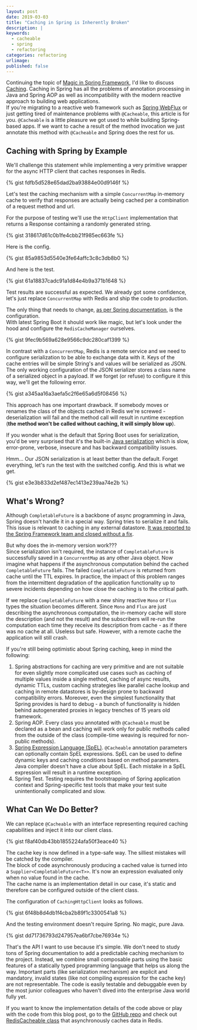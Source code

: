 ```yaml
---
layout: post
date: 2019-03-03
title: "Caching in Spring is Inherently Broken"
description: |
keywords:
  - cacheable
  - spring
  - refactoring
categories: refactoring
urlimage: 
published: false
---
```


Continuing the topic of [Magic in Spring Framework](http://bit.ly/2OBlghz), I'd like to discuss [Caching](https://www.baeldung.com/spring-cache-tutorial). Caching in Spring has all the problems of annotation processing in Java and Spring AOP as well as incompatibility with the modern reactive approach to building web applications.  
If you're migrating to a reactive web framework such as [Spring WebFlux](https://docs.spring.io/spring/docs/current/spring-framework-reference/web-reactive.html) or just getting tired of maintenance problems with `@Cacheable`, this article is for you.
`@Cacheable` is a little pleasure we got used to while building Spring-based apps. If we want to cache a result of the method invocation we just annotate this method with `@Cacheable` and Spring does the rest for us.  

<!--more-->

## Caching with Spring by Example

We'll challenge this statement while implementing a very primitive wrapper for the async HTTP client that caches responses in Redis.  

{% gist fdfb5d528e65dad2ba93884e00d9146f %}

Let's test the caching mechanism with a simple `ConcurrentMap` in-memory cache to verify that responses are actually being cached per a combination of a request method and url.  

For the purpose of testing we'll use the `HttpClient` implementation that returns a Response containing a randomly generated string.  

{% gist 318617d61c0b1fe4cbb21f985ec663fe %}

Here is the config.  

{% gist 85a9853d5540e3fe64affc3c8c3db8b0 %}

And here is the test. 

{% gist 61a18837cadc91a1d84e4b9a371b1648 %}

Test results are successful as expected. We already got some confidence, let's just replace `ConcurrentMap` with Redis and ship the code to production.  

The only thing that needs to change, [as per Spring documentation](https://docs.spring.io/spring-boot/docs/current/reference/html/boot-features-caching.html), is the configuration.  
With latest Spring Boot it should work like magic, but let's look under the hood and configure the `RedisCacheManager` ourselves.  

{% gist 9fec9b569a628e9566c9dc280caf1399 %}

In contrast with a `ConcurrentMap`, Redis is a remote service and we need to configure serialization to be able to exchange data with it. Keys of the cache entries will be simple String's and values will be serialized as JSON.  
The only working configuration of the JSON serializer stores a class name of a serialized object in a payload. If we forget (or refuse) to configure it this way, we'll get the following error.  

{% gist a345aa16a3aefa5c2f6e65a6d5f08456 %}

This approach has one important drawback. If somebody moves or renames the class of the objects cached in Redis we're screwed - deserialization will fail and the method call will result in runtime exception (**the method won't be called without caching, it will simply blow up**).  

If you wonder what is the default that Spring Boot uses for serialization, you'd be very surprised that it's the built-in [Java serialization](https://docs.spring.io/spring-data/redis/docs/current/api/org/springframework/data/redis/serializer/JdkSerializationRedisSerializer.html) which is slow, error-prone, verbose, insecure and has backward compatibility issues.  

Hmm... Our JSON serialization is at least better than the default. Forget everything, let's run the test with the switched config. And this is what we get.  

{% gist e3e3b833d2ef487ec1413e239aa74e2b %}

## What's Wrong?

Although `CompletableFuture` is a backbone of async programming in Java, Spring doesn't handle it in a special way. Spring tries to serialize it and fails. This issue is relevant to caching in any external datastore. [It was reported to the Spring Framework team and closed without a fix](https://github.com/spring-projects/spring-framework/issues/17559).   

But why does the in-memory version work???  
Since serialization isn't required, the instance of `CompletableFuture` is successfully saved in a `ConcurrentMap` as any other Java object. Now imagine what happens if the asynchronous computation behind the cached `CompletableFuture` fails. The failed `CompletableFuture` is returned from cache until the TTL expires. In practice, the impact of this problem ranges from the intermittent degradation of the application functionality up to severe incidents depending on how close the caching is to the critical path.  

If we replace `CompletableFuture` with a new shiny reactive `Mono` or `Flux` types the situation becomes different. Since `Mono` and `Flux` are just describing the asynchronous computation, the in-memory cache will store the description (and not the result) and the subscribers will re-run the computation each time they receive its description from cache - as if there was no cache at all. Useless but safe. However, with a remote cache the application will still crash.  

If you're still being optimistic about Spring caching, keep in mind the following:  
1. Spring abstractions for caching are very primitive and are not suitable for even slightly more complicated use cases such as caching of multiple values inside a single method, caching of async results, dynamic TTLs, custom caching strategies like parallel cache lookup and caching in remote datastores is by-design prone to backward compatibility errors. Moreover, even the simplest functionality that Spring provides is hard to debug - a bunch of functionality is hidden behind autogenerated proxies in legacy trenches of 15 years old framework.  
2. Spring AOP. Every class you annotated with `@Cacheable` must be declared as a bean and caching will work only for public methods called from the outside of the class (compile-time weaving is required for non-public methods).  
3. [Spring Expression Language (SpEL)](https://www.baeldung.com/spring-expression-language). `@Cacheable` annotation parameters can optionally contain SpEL expressions. SpEL can be used to define dynamic keys and caching conditions based on method parameters. Java compiler doesn't have a clue about SpEL. Each mistake in a SpEL expression will result in a runtime exception.  
4. Spring Test. Testing requires the bootstrapping of Spring application context and Spring-specific test tools that make your test suite unintentionally complicated and slow.  

## What Can We Do Better?

We can replace `@Cacheable` with an interface representing required caching capabilities and inject it into our client class.  

{% gist f8af40db43bb1855224afa50f3eace40 %}

The cache key is now defined in a type-safe way. The silliest mistakes will be catched by the compiler.  
The block of code asynchronously producing a cached value is turned into a `Supplier<CompletableFuture<T>>`. It's now an expression evaluated only when no value found in the cache.  
The cache name is an implementation detail in our case, it's static and therefore can be configured outside of the client class.  

The configuration of `CachingHttpClient` looks as follows.

{% gist 6f48b8d4db1f4cba2b89f1c3300541a8 %}

And the testing environment doesn't require Spring. No magic, pure Java.  

{% gist dd71736793d247957ea6bf7cbe76934e %}

That's the API I want to use because it's simple. We don't need to study tons of Spring documentation to add a predictable caching mechanism to the project. Instead, we combine small composable parts using the basic features of a statically typed programming language that helps us along the way. Important parts (like serialization mechanism) are explicit and mandatory, invalid states (like not compiling expression for the cache key) are not representable. The code is easily testable and debuggable even by the most junior colleagues who haven't dived into the enterprise Java world fully yet.  

If you want to know the implementation details of the code above or play with the code from this blog post, go to the [GitHub repo](http://bit.ly/2UEl8Aj) and check out [RedisCacheable class](http://bit.ly/2YVeJ2Z) that asynchronously caches data in Redis.  
